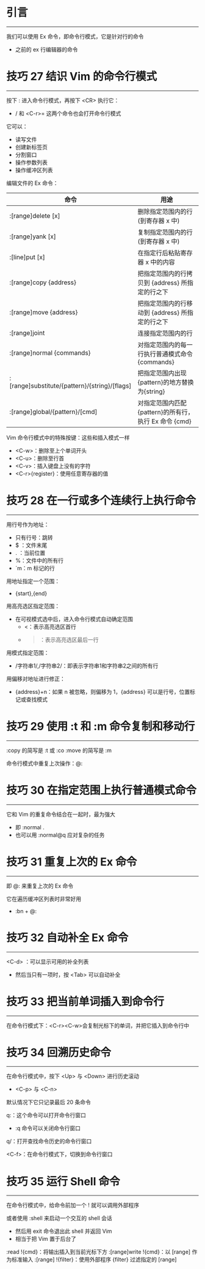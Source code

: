 # 引言
---

我们可以使用 Ex 命令，即命令行模式，它是针对行的命令
- 之前的 ex 行编辑器的命令

# 技巧 27 结识 Vim 的命令行模式
---

按下 : 进入命令行模式，再按下 \<CR> 执行它：
- / 和 \<C-r>= 这两个命令也会打开命令行模式

它可以：
- 读写文件
- 创建新标签页
- 分割窗口
- 操作参数列表
- 操作缓冲区列表

编辑文件的 Ex 命令：

|命令|用途|
| --- | --- |
|:\[range]delete \[x]|删除指定范围内的行(到寄存器 x 中)|
|:\[range]yank \[x]|复制指定范围内的行(到寄存器 x 中)|
|:\[line]put \[x]|在指定行后粘贴寄存器 x 中的内容|
|:\[range]copy {address}|把指定范围内的行拷贝到 {address} 所指定的行之下|
|:\[range]move {address}|把指定范围内的行移动到 {address} 所指定的行之下|
|:\[range]joint|连接指定范围内的行|
|:\[range]normal {commands}|对指定范围内的每一行执行普通模式命令{commands}|
|:\[range]substitute/{pattern}/{string}/\[flags]|把指定范围内出现{pattern}的地方替换为{string}|
|:\[range]global/{pattern}/\[cmd]|对指定范围内匹配{pattern}的所有行，执行 Ex 命令 {cmd}|

Vim 命令行模式中的特殊按键：这些和插入模式一样
- \<C-w>：删除至上个单词开头
- \<C-u>：删除至行首
- \<C-v>：插入键盘上没有的字符
- \<C-r>{register}：使用任意寄存器的值

# 技巧 28 在一行或多个连续行上执行命令
---

用行号作为地址：
- 只有行号：跳转
- $ ：文件末尾
- . ：当前位置
- %：文件中的所有行
- \`m：m 标记的行

用地址指定一个范围：
- {start},{end}

用高亮选区指定范围：
- 在可视模式选中后，进入命令行模式自动确定范围
	- <：表示高亮选区首行
	- >：表示高亮选区最后一行

用模式指定范围：
- /字符串1/,/字符串2/：即表示字符串1和字符串2之间的所有行

用偏移对地址进行修正：
- {address}+n：如果 n 被忽略，则偏移为 1，{address} 可以是行号，位置标记或查找模式

# 技巧 29 使用 :t 和 :m 命令复制和移动行
---

:copy 的简写是 :t 或 :co
:move 的简写是 :m

命令行模式中重复上次操作：@:

# 技巧 30 在指定范围上执行普通模式命令
---

它和 Vim 的重复命令结合在一起时，最为强大
- 即 :normal .
- 也可以用 :normal@q 应对复杂的任务

# 技巧 31 重复上次的 Ex 命令
---

即 @: 来重复上次的 Ex 命令

它在遍历缓冲区列表时非常好用
- :bn + @:

# 技巧 32 自动补全 Ex 命令
---

\<C-d> ：可以显示可用的补全列表
- 然后当只有一项时，按 \<Tab> 可以自动补全

# 技巧 33 把当前单词插入到命令行
---

在命令行模式下：\<C-r>\<C-w>会复制光标下的单词，并把它插入到命令行中

# 技巧 34 回溯历史命令
---

在命令行模式中，按下 \<Up> 与 \<Down> 进行历史滚动
- \<C-p> 与 \<C-n>

默认情况下它只记录最后 20 条命令

q:：这个命令可以打开命令行窗口
- :q 命令可以关闭命令行窗口

q/：打开查找命令历史的命令行窗口

\<C-f>：在命令行模式下，切换到命令行窗口

# 技巧 35 运行 Shell 命令
---

在命令行模式中，给命令前加一个 ! 就可以调用外部程序

或者使用 :shell 来启动一个交互的 shell 会话
- 然后用 exit 命令退出此 shell 并返回 Vim
- 相当于把 Vim 置于后台了

:read !{cmd}：将输出插入到当前光标下方
:\[range]write !{cmd}：以 \[range] 作为标准输入
:\[range] !{filter}：使用外部程序 {filter} 过滤指定的 \[range]

